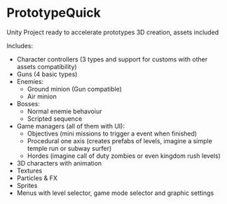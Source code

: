 # PrototypeQuick
Unity Project ready to accelerate prototypes 3D creation, assets included

Includes:
- Character controllers (3 types and support for customs with other assets compatibility)
- Guns (4 basic types)
- Enemies:
  - Ground minion (Gun compatible)
  - Air minion
- Bosses:
  - Normal enemie behavoiur
  - Scripted sequence
- Game managers (all of them with UI):
  - Objectives (mini missions to trigger a event when finished)
  - Procedural one axis (creates prefabs of levels, imagine a simple temple run or subway surfer)
  - Hordes (imagine call of duty zombies or even kingdom rush levels)
- 3D characters with animation
- Textures
- Particles & FX
- Sprites
- Menus with level selector, game mode selector and graphic settings
